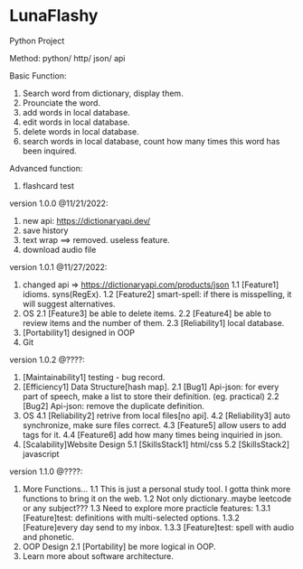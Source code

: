 # LunaFlashy


Python Project

Method:
python/ http/ json/ api


Basic Function:
1. Search word from dictionary, display them.
2. Prounciate the word.
3. add words in local database.
4. edit words in local database.
5. delete words in local database.
6. search words in local database, count how many times this word has been inquired.


Advanced function:
1. flashcard test


version 1.0.0 @11/21/2022: 
1. new api: https://dictionaryapi.dev/
2. save history  
3. text wrap ==> removed. useless feature.
4. download audio file   

version 1.0.1 @11/27/2022:
1. changed api => https://dictionaryapi.com/products/json
    1.1 [Feature1] idioms. syns(RegEx).
    1.2 [Feature2] smart-spell: if there is misspelling, it will suggest alternatives.
2. OS
    2.1 [Feature3] be able to delete items.
    2.2 [Feature4] be able to review items and the number of them.
    2.3 [Reliability1] local database.
3. [Portability1] designed in OOP
4. Git 

version 1.0.2 @????:
1. [Maintainability1] testing - bug record.
2. [Efficiency1] Data Structure[hash map].
    2.1 [Bug1] Api-json: for every part of speech, make a list to store their definition. (eg. practical)
    2.2 [Bug2] Api-json: remove the duplicate definition.
4. OS
    4.1 [Reliability2] retrive from local files[no api].
    4.2 [Reliability3] auto synchronize, make sure files correct.
    4.3 [Feature5] allow users to add tags for it.
    4.4 [Feature6] add how many times being inquiried in json.
5. [Scalability]Website Design
    5.1 [SkillsStack1] html/css
    5.2 [SkillsStack2] javascript

version 1.1.0 @????:
1. More Functions...
    1.1 This is just a personal study tool. I gotta think more functions to bring it on the web.
    1.2 Not only dictionary..maybe leetcode or any subject???
    1.3 Need to explore more practicle features: 
        1.3.1 [Feature]test: definitions with multi-selected options.
        1.3.2 [Feature]every day send to my inbox. 
        1.3.3 [Feature]test: spell with audio and phonetic.
2. OOP Design
    2.1 [Portability] be more logical in OOP.
3. Learn more about software architecture.
